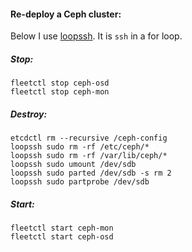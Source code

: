 #### Re-deploy a Ceph cluster:

Below I use [loopssh](https://github.com/h0tbird/puppet-r_kvm/blob/7af814a9655975117445f4e338466f0ec45b8b9e/templates/coreos/cloud-config.erb#L106-L114). It is `ssh` in a for loop.

##### Stop:

```
fleetctl stop ceph-osd
fleetctl stop ceph-mon
```

##### Destroy:

```
etcdctl rm --recursive /ceph-config
loopssh sudo rm -rf /etc/ceph/*
loopssh sudo rm -rf /var/lib/ceph/*
loopssh sudo umount /dev/sdb
loopssh sudo parted /dev/sdb -s rm 2
loopssh sudo partprobe /dev/sdb
```

##### Start:

```
fleetctl start ceph-mon
fleetctl start ceph-osd
```
